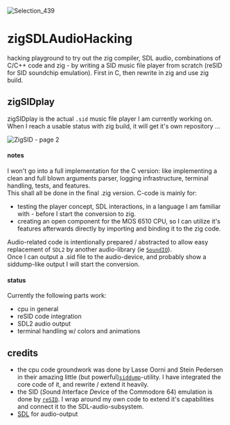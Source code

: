 ![Selection_439](https://github.com/M64GitHub/zigSDLAudioHacking/assets/84202356/ec96f9b3-2a13-46a8-9247-795f7389b329)
# zigSDLAudioHacking
hacking playground to try out the zig compiler, SDL audio, combinations of C/C++ code and zig - by writing a SID music file player from scratch (reSID for SID soundchip emulation). First in C, then rewrite in zig and use zig build.

## zigSIDplay
zigSIDplay is the actual `.sid` music file player I am currently working on. When I reach a usable status with zig build, it will get it's own repository ...  

![ZigSID - page 2](https://github.com/M64GitHub/zigSDLAudioHacking/assets/84202356/ca6cbd89-623d-40e6-9c62-2e3c9456f6e6)

#### notes
I won't go into a full implementation for the C version: like implementing a clean and full blown arguments parser, logging infrastructure, terminal handling, tests, and features.  
This shall all be done in the final .zig version. C-code is mainly for: 
 - testing the player concept, SDL interactions, in a language I am familiar with - before I start the conversion to zig.
 - creating an open component for the MOS 6510 CPU, so I can utilize it's features afterwards directly by importing and binding it to the zig code.

Audio-related code is intentionally prepared / abstracted to allow easy replacement of `SDL2` by another audio-library (ie [`SoundIO`](https://github.com/cadaver/siddump)).  
Once I can output a .sid file to the audio-device, and probably show a siddump-like output I will start the conversion.


#### status
Currently the following parts work:
 - cpu in general
 - reSID code integration
 - SDL2 audio output
 - terminal handling w/ colors and animations
   
## credits
 - the cpu code groundwork was done by Lasse Oorni and Stein Pedersen in their amazing little (but powerful)[`siddump`](https://github.com/cadaver/siddump)-utility. I have integrated the core code of it, and rewrite / extend it heavily. 
 - the SID (*S*ound *I*nterface *D*evice of the Commodore 64) emulation is done by [`reSID`](https://github.com/libsdl-org/SDL). I wrap around my own code to extend it's capabilities and connect it to the SDL-audio-subsystem.
 - [SDL](https://github.com/libsdl-org/SDL) for audio-output
